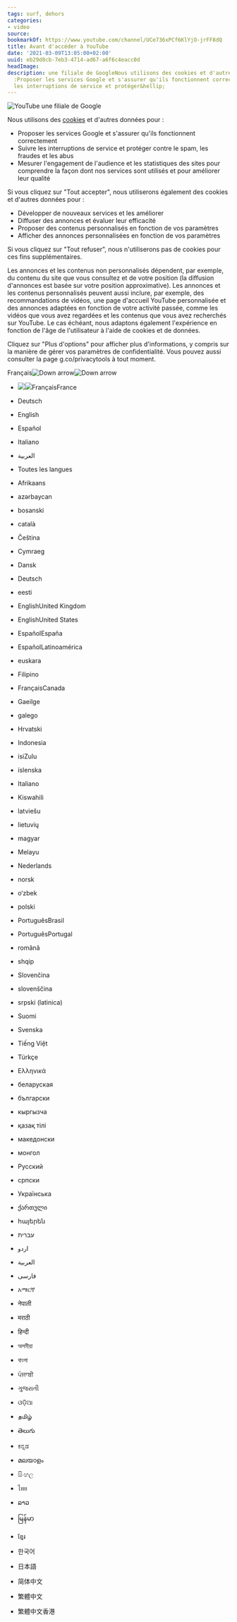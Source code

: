 ```yaml
---
tags: surf, dehors
categories:
- video
source:
bookmarkOf: https://www.youtube.com/channel/UCe736xPCf6KlYjO-jrFF8dQ
title: Avant d'accéder à YouTube
date: '2021-03-09T13:05:00+02:00'
uuid: eb29d8cb-7eb3-4714-ad67-a6f6c4eacc0d
headImage:
description: une filiale de GoogleNous utilisons des cookies et d'autres données pour
  :Proposer les services Google et s'assurer qu'ils fonctionnent correctementSuivre
  les interruptions de service et protéger&hellip;
---
```


![YouTube](//www.gstatic.com/ac/cb/youtube_logo_v2.svg) une filiale de Google

Nous utilisons des [cookies](https://policies.google.com/technologies/cookies?hl=fr&utm_source=ucb) et d'autres données pour :

*   Proposer les services Google et s'assurer qu'ils fonctionnent correctement
*   Suivre les interruptions de service et protéger contre le spam, les fraudes et les abus
*   Mesurer l'engagement de l'audience et les statistiques des sites pour comprendre la façon dont nos services sont utilisés et pour améliorer leur qualité

Si vous cliquez sur "Tout accepter", nous utiliserons également des cookies et d'autres données pour :

*   Développer de nouveaux services et les améliorer
*   Diffuser des annonces et évaluer leur efficacité
*   Proposer des contenus personnalisés en fonction de vos paramètres
*   Afficher des annonces personnalisées en fonction de vos paramètres

Si vous cliquez sur "Tout refuser", nous n'utiliserons pas de cookies pour ces fins supplémentaires.

Les annonces et les contenus non personnalisés dépendent, par exemple, du contenu du site que vous consultez et de votre position (la diffusion d'annonces est basée sur votre position approximative). Les annonces et les contenus personnalisés peuvent aussi inclure, par exemple, des recommandations de vidéos, une page d'accueil YouTube personnalisée et des annonces adaptées en fonction de votre activité passée, comme les vidéos que vous avez regardées et les contenus que vous avez recherchés sur YouTube. Le cas échéant, nous adaptons également l'expérience en fonction de l'âge de l'utilisateur à l'aide de cookies et de données.

Cliquez sur "Plus d'options" pour afficher plus d'informations, y compris sur la manière de gérer vos paramètres de confidentialité. Vous pouvez aussi consulter la page g.co/privacytools à tout moment.

Français![Down arrow](//www.gstatic.com/images/icons/material/system/1x/keyboard_arrow_down_gm_grey_18dp.png)![Down arrow](//www.gstatic.com/images/icons/material/system/1x/keyboard_arrow_down_white_18dp.png)

*   ![](//www.gstatic.com/images/icons/material/system/1x/check_black_24dp.png)![](//www.gstatic.com/images/icons/material/system/1x/check_white_24dp.png)FrançaisFrance

*   Deutsch
*   English
*   Español
*   Italiano
*   العربية
*   Toutes les langues
*   Afrikaans
*   azərbaycan
*   bosanski
*   català
*   Čeština
*   Cymraeg
*   Dansk
*   Deutsch
*   eesti
*   EnglishUnited Kingdom
*   EnglishUnited States
*   EspañolEspaña
*   EspañolLatinoamérica
*   euskara
*   Filipino
*   FrançaisCanada
*   Gaeilge
*   galego
*   Hrvatski
*   Indonesia
*   isiZulu
*   íslenska
*   Italiano
*   Kiswahili
*   latviešu
*   lietuvių
*   magyar
*   Melayu
*   Nederlands
*   norsk
*   o‘zbek
*   polski
*   PortuguêsBrasil
*   PortuguêsPortugal
*   română
*   shqip
*   Slovenčina
*   slovenščina
*   srpski (latinica)
*   Suomi
*   Svenska
*   Tiếng Việt
*   Türkçe
*   Ελληνικά
*   беларуская
*   български
*   кыргызча
*   қазақ тілі
*   македонски
*   монгол
*   Русский
*   српски
*   Українська
*   ქართული
*   հայերեն
*   עברית
*   اردو
*   العربية
*   فارسی
*   አማርኛ
*   नेपाली
*   मराठी
*   हिन्दी
*   অসমীয়া
*   বাংলা
*   ਪੰਜਾਬੀ
*   ગુજરાતી
*   ଓଡ଼ିଆ
*   தமிழ்
*   తెలుగు
*   ಕನ್ನಡ
*   മലയാളം
*   සිංහල
*   ไทย
*   ລາວ
*   မြန်မာ
*   ខ្មែរ
*   한국어
*   日本語
*   简体中文
*   繁體中文
*   繁體中文香港